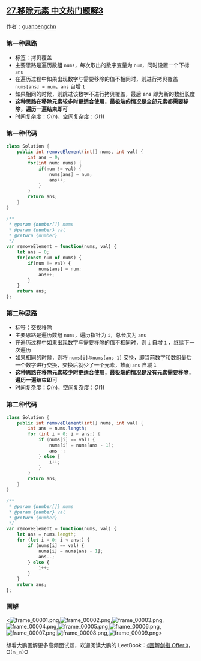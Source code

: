 ## [27.移除元素 中文热门题解3](https://leetcode.cn/problems/remove-element/solutions/100000/hua-jie-suan-fa-27-yi-chu-yuan-su-by-guanpengchn)

作者：[guanpengchn](https://leetcode.cn/u/guanpengchn)

### 第一种思路

- 标签：拷贝覆盖
- 主要思路是遍历数组 `nums`，每次取出的数字变量为 `num`，同时设置一个下标 `ans`
- 在遍历过程中如果出现数字与需要移除的值不相同时，则进行拷贝覆盖 `nums[ans] = num`，`ans` 自增 `1`
- 如果相同的时候，则跳过该数字不进行拷贝覆盖，最后 ans 即为新的数组长度
- **这种思路在移除元素较多时更适合使用，最极端的情况是全部元素都需要移除，遍历一遍结束即可**
- 时间复杂度：$O(n)$，空间复杂度：$O(1)$

### 第一种代码

```java [-Java]
class Solution {
    public int removeElement(int[] nums, int val) {
        int ans = 0;
        for(int num: nums) {
            if(num != val) {
                nums[ans] = num;
                ans++;
            }
        }
        return ans;
    }
}
```
```javascript [-JavaScript]
/**
 * @param {number[]} nums
 * @param {number} val
 * @return {number}
 */
var removeElement = function(nums, val) {
    let ans = 0;
    for(const num of nums) {
        if(num != val) {
            nums[ans] = num;
            ans++;
        }
    }
    return ans;
};
```

### 第二种思路

- 标签：交换移除
- 主要思路是遍历数组 `nums`，遍历指针为 `i`，总长度为 `ans`
- 在遍历过程中如果出现数字与需要移除的值不相同时，则 `i` 自增 `1` ，继续下一次遍历
- 如果相同的时候，则将 `nums[i]与nums[ans-1]` 交换，即当前数字和数组最后一个数字进行交换，交换后就少了一个元素，故而 `ans` 自减 `1`
- **这种思路在移除元素较少时更适合使用，最极端的情况是没有元素需要移除，遍历一遍结束即可**
- 时间复杂度：$O(n)$，空间复杂度：$O(1)$

### 第二种代码

```java [-Java]
class Solution {
    public int removeElement(int[] nums, int val) {
        int ans = nums.length;
        for (int i = 0; i < ans;) {
            if (nums[i] == val) {
                nums[i] = nums[ans - 1];
                ans--;
            } else {
                i++;
            }
        }
        return ans;
    }
}
```
```javascript [-JavaScript]
/**
 * @param {number[]} nums
 * @param {number} val
 * @return {number}
 */
var removeElement = function(nums, val) {
    let ans = nums.length;
    for (let i = 0; i < ans;) {
        if (nums[i] == val) {
            nums[i] = nums[ans - 1];
            ans--;
        } else {
            i++;
        }
    }
    return ans;
};
```

### 画解

<![frame_00001.png](https://pic.leetcode-cn.com/b16e114385718de84769e83067dbd96c12c69505f966d3e6877c7173a6721316-frame_00001.png),![frame_00002.png](https://pic.leetcode-cn.com/040f1cf15626b864b60e918d4b03cbaf88f5c3420eed0fe3e5b125fd1c205071-frame_00002.png),![frame_00003.png](https://pic.leetcode-cn.com/bc76acc0c875802b90b15474ad6715554089478e9a48b26120dc17e3a6e75631-frame_00003.png),![frame_00004.png](https://pic.leetcode-cn.com/8963533e489e59a983d9b8e6e1a63f8ad4da3f885c66bbcc7031349bcfe09667-frame_00004.png),![frame_00005.png](https://pic.leetcode-cn.com/d7eaf322d526fd8df1a418f5260f41d07fadec8f1e3d02d06105fadc90e1baa1-frame_00005.png),![frame_00006.png](https://pic.leetcode-cn.com/fcaeb6c896a4681f3fb96531830bff930527aac439a104bc0f1032bead595571-frame_00006.png),![frame_00007.png](https://pic.leetcode-cn.com/abceaffe6538c0e111bd7575663673a208d4d2a2363b86d330b47be1356a61b8-frame_00007.png),![frame_00008.png](https://pic.leetcode-cn.com/3eb537c33b44c7a67c108b77c092e9b3ef56d0053d7f3114313b6bc23fe8b6e6-frame_00008.png),![frame_00009.png](https://pic.leetcode-cn.com/d0487933b4d90eded94f3a0c6f063e38170170b76cdcc36b76993bca5ab0cdd8-frame_00009.png)>

想看大鹏画解更多高频面试题，欢迎阅读大鹏的 LeetBook：[《画解剑指 Offer 》](https://leetcode-cn.com/leetbook/detail/illustrate-lcof/)，O(∩_∩)O